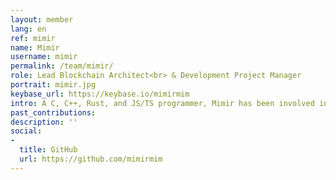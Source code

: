 ```yaml
---
layout: member
lang: en
ref: mimir
name: Mimir
username: mimir
permalink: /team/mimir/
role: Lead Blockchain Architect<br> & Development Project Manager
portrait: mimir.jpg
keybase_url: https://keybase.io/mimirmim
intro: A C, C++, Rust, and JS/TS programmer, Mimir has been involved in Bitcoin since the early days, and has helped found, fund, or develop several large-scale projects since. He has primarily been involved in blockchain core protocols, ensuring they make for a sound and secure network. Mimir is very selective about projects he works with, choosing to dedicate his time to those he sees as interesting and ambitious. When such a project appears he immerses himself in it, contributing his veteran expertise and learning all he can. Mimir is responsible for project management on the development side of Veil’s operations.
past_contributions: 
description: ''
social:
- 
  title: GitHub
  url: https://github.com/mimirmim
---
```


